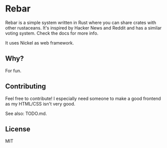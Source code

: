 Rebar
=====

Rebar is a simple system written in Rust where you can share crates with other rustaceans. It's inspired by Hacker News and Reddit and has a similar voting system. Check the docs for more info.

It uses Nickel as web framework.

Why?
---

For fun.

Contributing
------------

Feel free to contribute! I especially need someone to make a good frontend as my HTML/CSS isn't very good.

See also: TODO.md.

License
-------

MIT
